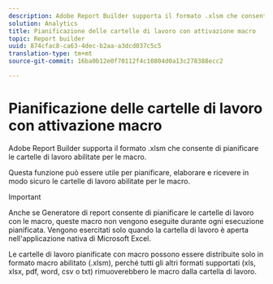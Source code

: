 ```yaml
---
description: Adobe Report Builder supporta il formato .xlsm che consente di pianificare le cartelle di lavoro abilitate per le macro.
solution: Analytics
title: Pianificazione delle cartelle di lavoro con attivazione macro
topic: Report builder
uuid: 874cfac8-ca63-4dec-b2aa-a3dcd037c5c5
translation-type: tm+mt
source-git-commit: 16ba0b12e0f70112f4c10804d0a13c278388ecc2

---
```



# Pianificazione delle cartelle di lavoro con attivazione macro

Adobe Report Builder supporta il formato .xlsm che consente di pianificare le cartelle di lavoro abilitate per le macro.

Questa funzione può essere utile per pianificare, elaborare e ricevere in modo sicuro le cartelle di lavoro abilitate per le macro.

>[!IMPORTANT]
>
>Anche se Generatore di report consente di pianificare le cartelle di lavoro con le macro, queste macro non vengono eseguite durante ogni esecuzione pianificata. Vengono esercitati solo quando la cartella di lavoro è aperta nell'applicazione nativa di Microsoft Excel.

Le cartelle di lavoro pianificate con macro possono essere distribuite solo in formato macro abilitato (.xlsm), perché tutti gli altri formati supportati (xls, xlsx, pdf, word, csv o txt) rimuoverebbero le macro dalla cartella di lavoro.
